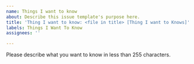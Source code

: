 ```yaml
---
name: Things I want to know
about: Describe this issue template's purpose here.
title: 'Thing I want to know: <file in title> [Thing I want to Knows]'
labels: Things I Want To Know
assignees: ''

---
```


Please describe what you want to know in less than 255 characters.
